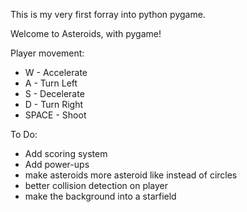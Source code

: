 This is my very first forray into python pygame.

Welcome to Asteroids, with pygame!

Player movement:
- W      - Accelerate
- A      - Turn Left
- S      - Decelerate
- D      - Turn Right
- SPACE  - Shoot

To Do:
- Add scoring system
- Add power-ups
- make asteroids more asteroid like instead of circles
- better collision detection on player
- make the background into a starfield